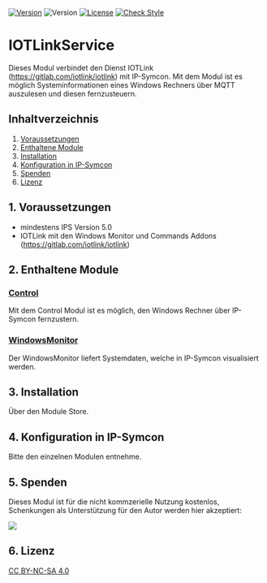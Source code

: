 [![Version](https://img.shields.io/badge/Symcon-PHPModul-red.svg)](https://www.symcon.de/service/dokumentation/entwicklerbereich/sdk-tools/sdk-php/)
![Version](https://img.shields.io/badge/Symcon%20Version-5.0%20%3E-blue.svg)
[![License](https://img.shields.io/badge/License-CC%20BY--NC--SA%204.0-green.svg)](https://creativecommons.org/licenses/by-nc-sa/4.0/)
[![Check Style](https://github.com/Schnittcher/IOTLinkService/workflows/Check%20Style/badge.svg)](https://github.com/Schnittcher/IOTLinkService/actions)

# IOTLinkService
Dieses Modul verbindet den Dienst IOTLink (https://gitlab.com/iotlink/iotlink) mit IP-Symcon.
Mit dem Modul ist es möglich Systeminformationen eines Windows Rechners über MQTT auszulesen und diesen fernzusteuern.

## Inhaltverzeichnis
1. [Voraussetzungen](#1-voraussetzungen)
2. [Enthaltene Module](#2-enthaltene-module)
3. [Installation](#3-installation)
4. [Konfiguration in IP-Symcon](#4-konfiguration-in-ip-symcon)
5. [Spenden](#5-spenden)
6. [Lizenz](#6-lizenz)

## 1. Voraussetzungen

* mindestens IPS Version 5.0
* IOTLink mit den Windows Monitor und Commands Addons (https://gitlab.com/iotlink/iotlink)

## 2. Enthaltene Module

### [Control](Control/README.md)
Mit dem Control Modul ist es möglich, den Windows Rechner über IP-Symcon fernzustern.

### [WindowsMonitor](WindowsMonitor/README.md)
Der WindowsMonitor liefert Systemdaten, welche in IP-Symcon visualisiert werden.

## 3. Installation

Über den Module Store.

## 4. Konfiguration in IP-Symcon
Bitte den einzelnen Modulen entnehme.

## 5. Spenden

Dieses Modul ist für die nicht kommzerielle Nutzung kostenlos, Schenkungen als Unterstützung für den Autor werden hier akzeptiert:    

<a href="https://www.paypal.com/cgi-bin/webscr?cmd=_s-xclick&hosted_button_id=EK4JRP87XLSHW" target="_blank"><img src="https://www.paypalobjects.com/de_DE/DE/i/btn/btn_donate_LG.gif" border="0" /></a>

## 6. Lizenz

[CC BY-NC-SA 4.0](https://creativecommons.org/licenses/by-nc-sa/4.0/)

